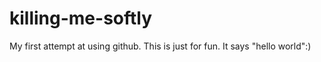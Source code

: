 # killing-me-softly
My first attempt at using github. This is just for fun. It says "hello world":)

